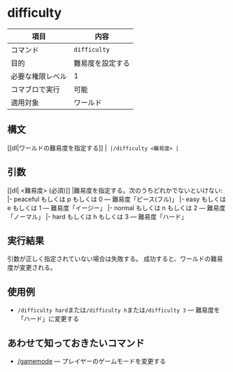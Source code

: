 # difficulty

|項目|内容|
|---|---|
|コマンド|`difficulty`|
|目的|難易度を設定する|
| 必要な権限レベル | 1 |
|コマブロで実行|可能|
|適用対象|ワールド|

## 構文

[[dl|ワールドの難易度を指定する]]
|```
|/difficulty <難易度>
|```

## 引数

[[dl| <難易度> (必須)]]
|難易度を指定する。次のうちどれかでないといけない:
|-   peaceful もしくは p もしくは 0 ― 難易度「ピース(フル)」
|-   easy もしくは e もしくは 1 ― 難易度「イージー」
|-   normal もしくは n もしくは 2 ― 難易度「ノーマル」
|-   hard もしくは h もしくは 3 ― 難易度「ハード」

## 実行結果

引数が正しく指定されていない場合は失敗する。 成功すると、ワールドの難易度が変更される。

## 使用例

- `/difficulty hard`または`/difficulty h`または`/difficulty 3` ― 難易度を「ハード」に変更する

## あわせて知っておきたいコマンド

- [/gamemode](/docs/minecraft/reference/command-bedrock/gamemode) ― プレイヤーのゲームモードを変更する
